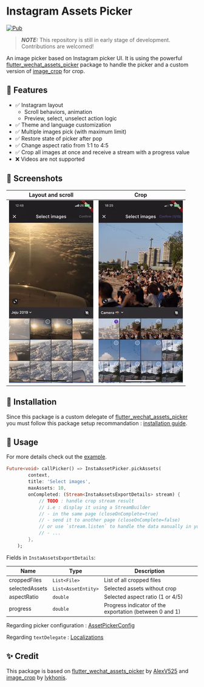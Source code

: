 # Instagram Assets Picker

[![Pub](https://img.shields.io/pub/v/insta_assets_picker.svg)](https://pub.dev/packages/insta_assets_picker)

> **_NOTE:_** This repository is still in early stage of development. Contributions are welcomed!

An image picker based on Instagram picker UI. It is using the powerful [flutter_wechat_assets_picker](https://pub.dev/packages/wechat_assets_picker)
package to handle the picker and a custom version of [image_crop](https://pub.dev/packages/image_crop) for crop.

## 🚀 Features

- ✅ Instagram layout
    - Scroll behaviors, animation
    - Preview, select, unselect action logic
- ✅ Theme and language customization
- ✅ Multiple images pick (with maximum limit)
- ✅ Restore state of picker after pop
- ✅ Change aspect ratio from 1:1 to 4:5
- ✅ Crop all images at once and receive a stream with a progress value
- ❌ Videos are not supported

## 📸 Screenshots

| Layout and scroll         | Crop                           |
| ------------------------- | ------------------------------ |
| ![](./assets/scroll.webp) | ![](./assets/crop-export.webp) |

## 📖 Installation

Since this package is a custom delegate of [flutter_wechat_assets_picker](https://pub.dev/packages/wechat_assets_picker) you must follow this package setup recommandation : [installation guide](https://pub.dev/packages/wechat_assets_picker#preparing-for-use-).

## 👀 Usage

For more details check out the [example](https://github.com/LeGoffMael/insta_assets_picker/blob/main/example/lib/main.dart).

```dart
Future<void> callPicker() => InstaAssetPicker.pickAssets(
        context,
        title: 'Select images',
        maxAssets: 10,
        onCompleted: (Stream<InstaAssetsExportDetails> stream) {
            // TODO : handle crop stream result
            // i.e : display it using a StreamBuilder
            // - in the same page (closeOnComplete=true)
            // - send it to another page (closeOnComplete=false)
            // or use `stream.listen` to handle the data manually in your state manager
            // - ...
        },
    );
```

Fields in `InstaAssetsExportDetails`:

| Name           | Type                | Description                                             |
| -------------- | ------------------- | ------------------------------------------------------- |
| croppedFiles   | `List<File>`        | List of all cropped files                               |
| selectedAssets | `List<AssetEntity>` | Selected assets without crop                            |
| aspectRatio    | `double`            | Selected aspect ratio (1 or 4/5)                        |
| progress       | `double`            | Progress indicator of the exportation (between 0 and 1) |

Regarding picker configuration : [AssetPickerConfig](https://pub.dev/packages/wechat_assets_picker#usage-)

Regarding `textDelegate` : [Localizations](https://pub.dev/packages/wechat_assets_picker#localizations)

## ✨ Credit

This package is based on [flutter_wechat_assets_picker](https://pub.dev/packages/wechat_assets_picker) by [AlexV525](https://github.com/AlexV525) and [image_crop](https://pub.dev/packages/image_crop) by [lykhonis](https://github.com/lykhonis).